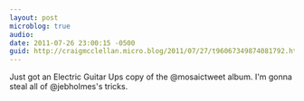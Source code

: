 ```yaml
---
layout: post
microblog: true
audio: 
date: 2011-07-26 23:00:15 -0500
guid: http://craigmcclellan.micro.blog/2011/07/27/t96067349874081792.html
---
```

Just got an Electric Guitar Ups copy of the @mosaictweet album. I'm gonna steal all of @jebholmes's tricks.
